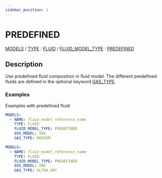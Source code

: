 ```yaml
---
sidebar_position: 1
---
```

# PREDEFINED

[MODELS](/about/references/keywords_tree/MODELS/index.md) /
[TYPE](/about/references/keywords_tree/MODELS/TYPE/index.md) :
[FLUID](/about/references/keywords_tree/MODELS/TYPE/FLUID/index.md) /
[FLUID_MODEL_TYPE](/about/references/keywords_tree/MODELS/TYPE/FLUID/FLUID_MODEL_TYPE/index.md) :
[PREDEFINED](/about/references/keywords_tree/MODELS/TYPE/FLUID/FLUID_MODEL_TYPE/PREDEFINED/index.md)

## Description
Use predefined fluid composition in fluid model. The different predefined fluids are defined 
in the optional keyword [GAS_TYPE](/about/references/keywords_tree/MODELS/TYPE/FLUID/FLUID_MODEL_TYPE/PREDEFINED/GAS_TYPE/index.md).

### Examples
Examples with predefined fluid:

~~~~~~~~yaml
MODELS:
  - NAME: fluid_model_reference_name
    TYPE: FLUID
    FLUID_MODEL_TYPE: PREDEFINED
    EOS_MODEL: SRK
    GAS_TYPE: MEDIUM
~~~~~~~~

~~~~~~~~yaml
MODELS:
  - NAME: fluid_model_reference_name
    TYPE: FLUID
    FLUID_MODEL_TYPE: PREDEFINED
    EOS_MODEL: SRK
    GAS_TYPE: ULTRA_DRY
~~~~~~~~


